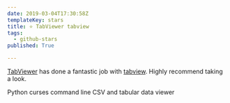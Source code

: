 ```yaml
---
date: 2019-03-04T17:30:58Z
templateKey: stars
title: ⭐ TabViewer tabview
tags:
  - github-stars
published: True

---
```


[TabViewer](https://github.com/TabViewer) has done a fantastic job with [tabview](https://github.com/TabViewer/tabview). Highly recommend taking a look.

Python curses command line CSV and tabular data viewer
